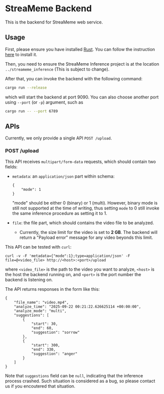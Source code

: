 # StreaMeme Backend

This is the backend for StreaMeme web service.

## Usage

First, please ensure you have installed [Rust](https://www.rust-lang.org/). You can follow the instruction [here](https://www.rust-lang.org/tools/install) to install it.

Then, you need to ensure the StreaMeme Inference project is at the location `../streameme_inference` (This is subject to change).

After that, you can invoke the backend with the following command:
```bash
cargo run --release
```
which will start the backend at port 9090. You can also choose another port using `--port` (or `-p`) argument, such as
```bash
cargo run -- --port 6789
```

## APIs

Currently, we only provide a single API `POST /upload`. 

### POST /upload

This API receives `multipart/form-data` requests, which should contain two fields:

- `metadata`: an `application/json` part within schema:
    ```
    {
        "mode": 1
    }
    ```
    "mode" should be either 0 (binary) or 1 (multi). However, binary mode is still not supported at the time of writing, thus setting `mode` to 0 still invoke the same inference procedure as setting it to 1.

- `file`: the file part, which should contains the video file to be analyzed.
  - Currently, the size limit for the video is set to **2 GB**. The backend will return a "Payload error" message for any video beyonds this limit.

This API can be tested with `curl`:
```
curl -v -F 'metadata={"mode":1};type=application/json' -F file=@<video_file> http://<host>:<port>/upload
```
where `<video_file>` is the path to the video you want to analyze, `<host>` is the host the backend running on, and `<port>` is the port number the backend is listening on.

The API returns responses in the form like this:
```
{
    "file_name": "video.mp4",
    "analyze_time": "2025-09-22 00:21:22.626625114 +00:00:00", 
    "analyze_mode": "multi",
    "suggestions": [
        {
            "start": 30,
            "end": 60,
            "suggestion": "sorrow"
        },
        {
            "start": 300,
            "end": 330,
            "suggestion": "anger"
        }
    ]
}
```
Note that `suggestions` field can be `null`, indicating that the inference process crashed. Such situation is considered as a bug, so please contact us if you encoutered that situation.